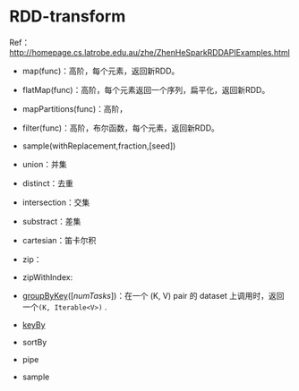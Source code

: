# RDD-transform

Ref：http://homepage.cs.latrobe.edu.au/zhe/ZhenHeSparkRDDAPIExamples.html

* map(func)：高阶，每个元素，返回新RDD。
* flatMap(func)：高阶，每个元素返回一个序列，扁平化，返回新RDD。
* mapPartitions(func)：高阶，
* filter(func)：高阶，布尔函数，每个元素，返回新RDD。

* sample\(withReplacement,fraction,\[seed\]\)
* union：并集
* distinct：去重
* intersection：交集
* substract：差集
* cartesian：笛卡尔积
* zip：
* zipWithIndex:
* [groupByKey](/deco/spark/rddbian-cheng/rdd-transform/rdd-transform-groupby.md)([_numTasks_])：在一个 (K, V) pair 的 dataset 上调用时，返回一个`(K, Iterable<V>)` .
* [keyBy](/deco/spark/rddbian-cheng/rdd-transform/rdd-transform-keyby.md)
* sortBy
* pipe
* sample






